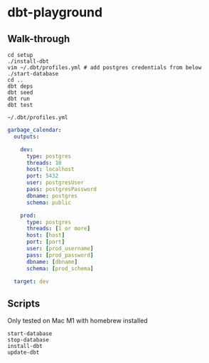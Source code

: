 # dbt-playground

## Walk-through

```
cd setup
./install-dbt
vim ~/.dbt/profiles.yml # add postgres credentials from below
./start-database
cd ..
dbt deps
dbt seed
dbt run
dbt test
```

`~/.dbt/profiles.yml`

```yaml
garbage_calendar:
  outputs:

    dev:
      type: postgres
      threads: 10
      host: localhost
      port: 5432
      user: postgresUser
      pass: postgresPassword
      dbname: postgres
      schema: public

    prod:
      type: postgres
      threads: [1 or more]
      host: [host]
      port: [port]
      user: [prod_username]
      pass: [prod_password]
      dbname: [dbname]
      schema: [prod_schema]

  target: dev
```

## Scripts

Only tested on Mac M1 with homebrew installed

```
start-database
stop-database
install-dbt
update-dbt
```